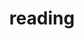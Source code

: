 ---
layout: page
title: reading
nav: true
nav_order: 11
dropdown: true
children: 
    - title: Reading List
      permalink: /reading/reading_list
    - title: Listening List
      permalink: /reading/listening_list
    - title: Cool Math Results
      permalink: /reading/math-results
    # - title: Basic Propositions
    #   permalink: /reading/basic-propositions
    # - title: Minima Moralia
    #   permalink: /reading/minima-moralia
    #- title: Trip Without a Ticket
    #  permalink: /reading/trip-without-a-ticket
---